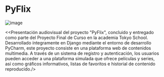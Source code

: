 # PyFlix

![image](https://github.com/Kenobyy/PyFlix/blob/main/logo_final_1)

&lt;<Presentación audiovisual del proyecto "PyFlix", concluido y entregado como parte del Proyecto Final de Curso en la academia Tokyo School. Desarrollado íntegramente en Django mediante el entorno de desarrollo PyCharm, este proyecto consiste en una plataforma web de contenidos multimedia. A través de un sistema de registro y autenticación, los usuarios pueden acceder a una plataforma simulada que ofrece películas y series, así como gráficos informativos, listas de favoritos e historial de contenido reproducido./>

